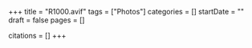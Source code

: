 +++
title = "R1000.avif"
tags = ["Photos"]
categories = []
startDate = ""
draft = false
pages = []

citations = []
+++
